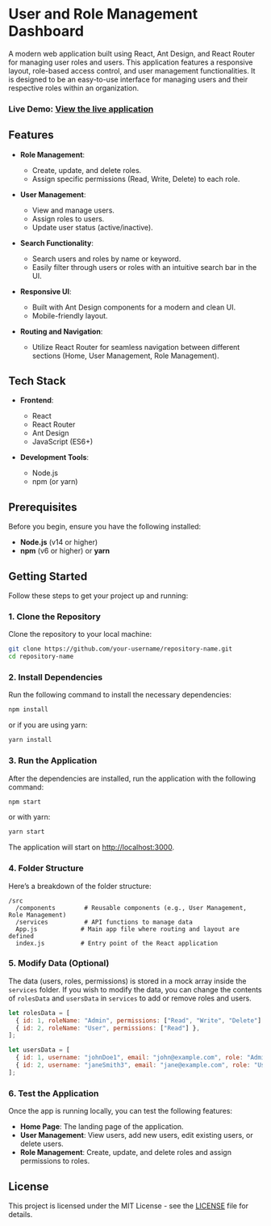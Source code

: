 

# User and Role Management Dashboard

A modern web application built using React, Ant Design, and React Router for managing user roles and users. This application features a responsive layout, role-based access control, and user management functionalities. It is designed to be an easy-to-use interface for managing users and their respective roles within an organization.

### Live Demo: [View the live application](https://vrv-frontend-assignment.vercel.app/)

## Features

- **Role Management**:
  - Create, update, and delete roles.
  - Assign specific permissions (Read, Write, Delete) to each role.

- **User Management**:
  - View and manage users.
  - Assign roles to users.
  - Update user status (active/inactive).

- **Search Functionality**:
  - Search users and roles by name or keyword.
  - Easily filter through users or roles with an intuitive search bar in the UI.

- **Responsive UI**:
  - Built with Ant Design components for a modern and clean UI.
  - Mobile-friendly layout.

- **Routing and Navigation**:
  - Utilize React Router for seamless navigation between different sections (Home, User Management, Role Management).


## Tech Stack

- **Frontend**:
  - React
  - React Router
  - Ant Design
  - JavaScript (ES6+)
  
- **Development Tools**:
  - Node.js
  - npm (or yarn)

## Prerequisites

Before you begin, ensure you have the following installed:

- **Node.js** (v14 or higher)
- **npm** (v6 or higher) or **yarn**

## Getting Started

Follow these steps to get your project up and running:

### 1. Clone the Repository

Clone the repository to your local machine:

```bash
git clone https://github.com/your-username/repository-name.git
cd repository-name
```

### 2. Install Dependencies

Run the following command to install the necessary dependencies:

```bash
npm install
```

or if you are using yarn:

```bash
yarn install
```

### 3. Run the Application

After the dependencies are installed, run the application with the following command:

```bash
npm start
```

or with yarn:

```bash
yarn start
```

The application will start on [http://localhost:3000](http://localhost:3000).

### 4. Folder Structure

Here’s a breakdown of the folder structure:

```
/src
  /components        # Reusable components (e.g., User Management, Role Management)
  /services          # API functions to manage data
  App.js            # Main app file where routing and layout are defined
  index.js          # Entry point of the React application

```

### 5. Modify Data (Optional)

The data (users, roles, permissions) is stored in a mock array inside the `services` folder. If you wish to modify the data, you can change the contents of `rolesData` and `usersData` in `services` to add or remove roles and users.

```js
let rolesData = [
  { id: 1, roleName: "Admin", permissions: ["Read", "Write", "Delete"] },
  { id: 2, roleName: "User", permissions: ["Read"] },
];

let usersData = [
  { id: 1, username: "johnDoe1", email: "john@example.com", role: "Admin", status: "active" },
  { id: 2, username: "janeSmith3", email: "jane@example.com", role: "User", status: "active" },
];
```

### 6. Test the Application

Once the app is running locally, you can test the following features:

- **Home Page**: The landing page of the application.
- **User Management**: View users, add new users, edit existing users, or delete users.
- **Role Management**: Create, update, and delete roles and assign permissions to roles.

## License

This project is licensed under the MIT License - see the [LICENSE](LICENSE) file for details.





